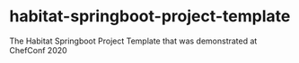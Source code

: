 # habitat-springboot-project-template
The Habitat Springboot Project Template that was demonstrated at ChefConf 2020
